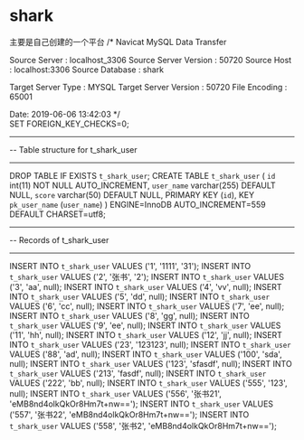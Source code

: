 # shark
主要是自己创建的一个平台
/*
Navicat MySQL Data Transfer

Source Server         : localhost_3306
Source Server Version : 50720
Source Host           : localhost:3306
Source Database       : shark

Target Server Type    : MYSQL
Target Server Version : 50720
File Encoding         : 65001

Date: 2019-06-06 13:42:03
*/
<br>
SET FOREIGN_KEY_CHECKS=0;

-- ----------------------------
-- Table structure for t_shark_user
-- ----------------------------
DROP TABLE IF EXISTS `t_shark_user`;
CREATE TABLE `t_shark_user` (
  `id` int(11) NOT NULL AUTO_INCREMENT,
  `user_name` varchar(255) DEFAULT NULL,
  `score` varchar(50) DEFAULT NULL,
  PRIMARY KEY (`id`),
  KEY `pk_user_name` (`user_name`)
) ENGINE=InnoDB AUTO_INCREMENT=559 DEFAULT CHARSET=utf8;

-- ----------------------------
-- Records of t_shark_user
-- ----------------------------
INSERT INTO `t_shark_user` VALUES ('1', '1111', '31');
INSERT INTO `t_shark_user` VALUES ('2', '张书', '2');
INSERT INTO `t_shark_user` VALUES ('3', 'aa', null);
INSERT INTO `t_shark_user` VALUES ('4', 'vv', null);
INSERT INTO `t_shark_user` VALUES ('5', 'dd', null);
INSERT INTO `t_shark_user` VALUES ('6', 'cc', null);
INSERT INTO `t_shark_user` VALUES ('7', 'ee', null);
INSERT INTO `t_shark_user` VALUES ('8', 'gg', null);
INSERT INTO `t_shark_user` VALUES ('9', 'ee', null);
INSERT INTO `t_shark_user` VALUES ('11', 'hh', null);
INSERT INTO `t_shark_user` VALUES ('12', 'jj', null);
INSERT INTO `t_shark_user` VALUES ('23', '123123', null);
INSERT INTO `t_shark_user` VALUES ('88', 'ad', null);
INSERT INTO `t_shark_user` VALUES ('100', 'sda', null);
INSERT INTO `t_shark_user` VALUES ('123', 'sfasdf', null);
INSERT INTO `t_shark_user` VALUES ('213', 'fasdf', null);
INSERT INTO `t_shark_user` VALUES ('222', 'bb', null);
INSERT INTO `t_shark_user` VALUES ('555', '123', null);
INSERT INTO `t_shark_user` VALUES ('556', '张书21', 'eMB8nd4olkQkOr8Hm7t+nw==');
INSERT INTO `t_shark_user` VALUES ('557', '张书22', 'eMB8nd4olkQkOr8Hm7t+nw==');
INSERT INTO `t_shark_user` VALUES ('558', '张书2', 'eMB8nd4olkQkOr8Hm7t+nw==');
